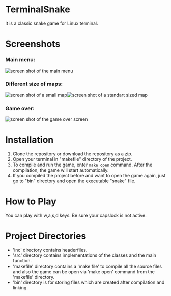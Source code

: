 # TerminalSnake
It is a classic snake game for Linux terminal.

# Screenshots
### Main menu:
![screen shot of the main menu](https://i.ibb.co/tqCjpSK/mainMenu.png)

### Different size of maps:
![screen shot of a small map](https://i.ibb.co/pRRtkDs/small-Size-Map.png)![screen shot of a standart sized map](https://i.ibb.co/cgL3Kfn/normal-Size-Map.png)

### Game over:
![screen shot of the game over screen](https://i.ibb.co/HDXVk1m/gameOver.png)

# Installation
1. Clone the repository or download the repository as a zip. 
2. Open your terminal in "makefile" directory of the project.
3. To compile and run the game, enter ```make open``` command. After the compilation, the game will start automatically.
4. If you compiled the project before and want to open the game again, just go to "bin" directory and open the executable "snake" file. 

# How to Play
You can play with w,a,s,d keys. Be sure your capslock is not active.

# Project Directories
* 'inc' directory contains headerfiles.
* 'src' directory contains implementations of the classes and the main function.
* 'makefile' directory contains a 'make file' to compile all the source files and also the game can be open via 'make open' command 
from the 'makefile' directory.
* 'bin' directory is for storing files which are created after compilation and linking.
